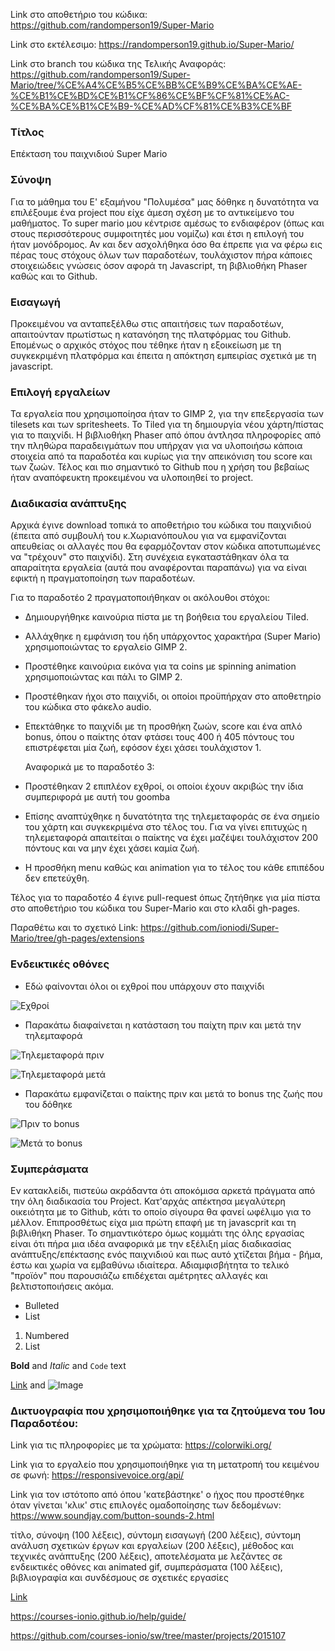 Link στο αποθετήριο του κώδικα: https://github.com/randomperson19/Super-Mario

Link στο εκτέλεσιμο: https://randomperson19.github.io/Super-Mario/

Link στο branch του κώδικα της Τελικής Αναφοράς: https://github.com/randomperson19/Super-Mario/tree/%CE%A4%CE%B5%CE%BB%CE%B9%CE%BA%CE%AE-%CE%B1%CE%BD%CE%B1%CF%86%CE%BF%CF%81%CE%AC-%CE%BA%CE%B1%CE%B9-%CE%AD%CF%81%CE%B3%CE%BF

### Τίτλος 

Επέκταση του παιχνιδιού Super Mario

### Σύνοψη

  Για το μάθημα του Ε' εξαμήνου "Πολυμέσα" μας δόθηκε η δυνατότητα να επιλέξουμε ένα project που είχε άμεση σχέση με το αντικείμενο του μαθήματος. Το super mario μου κέντρισε αμέσως το ενδιαφέρον (όπως και στους περισσότερους συμφοιτητές μου νομίζω) και έτσι η επιλογή του ήταν μονόδρομος. Αν και δεν ασχολήθηκα όσο θα έπρεπε για να φέρω εις πέρας τους στόχους όλων των παραδοτέων, τουλάχιστον πήρα κάποιες στοιχειώδεις γνώσεις όσον αφορά τη Javascript, τη βιβλιοθήκη Phaser καθώς και το Github.

### Εισαγωγή 

  Προκειμένου να ανταπεξέλθω στις απαιτήσεις των παραδοτέων, απαιτούνταν πρωτίστως η κατανόηση της πλατφόρμας του Github. Επομένως ο αρχικός στόχος που τέθηκε ήταν η εξοικείωση με τη συγκεκριμένη πλατφόρμα και έπειτα η απόκτηση εμπειρίας σχετικά με τη javascript.

### Επιλογή εργαλείων

  Τα εργαλεία που χρησιμοποίησα ήταν το GIMP 2, για την επεξεργασία των tilesets και των spritesheets. Το Tiled για τη δημιουργία νέου χάρτη/πίστας για το παιχνίδι. Η βιβλιοθήκη Phaser από όπου άντλησα πληροφορίες από την πληθώρα παραδειγμάτων που υπήρχαν για να υλοποιήσω κάποια στοιχεία από τα παραδοτέα και κυρίως για την απεικόνιση του score και των ζωών. Τέλος και πιο σημαντικό το Github που η χρήση του βεβαίως ήταν αναπόφευκτη προκειμένου να υλοποιηθεί το project. 

### Διαδικασία ανάπτυξης

  Αρχικά έγινε download τοπικά το αποθετήριο του κώδικα του παιχνιδιού (έπειτα από συμβουλή του κ.Χωριανόπουλου για να εμφανίζονται απευθείας οι αλλαγές που θα εφαρμόζονταν στον κώδικα αποτυπωμένες να "τρέχουν" στο παιχνίδι). 
  Στη συνέχεια εγκαταστάθηκαν όλα τα απαραίτητα εργαλεία (αυτά που αναφέρονται παραπάνω) για να είναι εφικτή η πραγματοποίηση των παραδοτέων. 
  
  Για το παραδοτέο 2 πραγματοποιήθηκαν οι ακόλουθοι στόχοι: 
  
* Δημιουργήθηκε καινούρια πίστα με τη βοήθεια του εργαλείου Tiled.

* Αλλάχθηκε η εμφάνιση του ήδη υπάρχοντος χαρακτήρα (Super Mario) χρησιμοποιώντας το εργαλείο GIMP 2.

* Προστέθηκε καινούρια εικόνα για τα coins με spinning animation χρησιμοποιώντας και πάλι το GIMP 2.

* Προστέθηκαν ήχοι στο παιχνίδι, οι οποίοι προϋπήρχαν στο αποθετηρίο του κώδικα στο φάκελο audio.

* Επεκτάθηκε το παιχνίδι με τη προσθήκη ζωών, score και ένα απλό bonus, όπου ο παίκτης όταν φτάσει τους 400 ή 405 πόντους του επιστρέφεται μία ζωή, εφόσον έχει χάσει τουλάχιστον 1.

  Αναφορικά με το παραδοτέο 3:
  
 * Προστέθηκαν 2 επιπλέον εχθροί, οι οποίοι έχουν ακριβώς την ίδια συμπεριφορά με αυτή του goomba
 * Επίσης αναπτύχθηκε η δυνατότητα της τηλεμεταφοράς σε ένα σημείο του χάρτη και συγκεκριμένα στο τέλος του. Για να γίνει επιτυχώς η        τηλεμεταφορά απαιτείται ο παίκτης να έχει μαζέψει τουλάχιστον 200 πόντους και να μην έχει χάσει καμία ζωή. 
  
 * Η προσθήκη menu καθώς και animation για το τέλος του κάθε επιπέδου δεν επετεύχθη.
  
  
Τέλος για το παραδοτέο 4 έγινε pull-request όπως ζητήθηκε για μία πίστα στο αποθετήριο του κώδικα του Super-Mario και στο κλαδί gh-pages.
   
  Παραθέτω και το σχετικό Link: https://github.com/ioniodi/Super-Mario/tree/gh-pages/extensions
  
  
  

### Ενδεικτικές οθόνες

* Εδώ φαίνονται όλοι οι εχθροί που υπάρχουν στο παιχνίδι

![Εχθροί](https://github.com/randomperson19/Super-Mario/blob/master/Enemies.png)

* Παρακάτω διαφαίνεται η κατάσταση του παίχτη πριν και μετά την τηλεμταφορά

![Τηλεμεταφορά πριν](https://github.com/randomperson19/Super-Mario/blob/master/Before%20Teleport.png)

![Τηλεμεταφορά μετά](https://github.com/randomperson19/Super-Mario/blob/master/After%20Teleport.png)

* Παρακάτω εμφανίζεται ο παίκτης πριν και μετά το bonus της ζωής που του δόθηκε

![Πριν το bonus](https://github.com/randomperson19/Super-Mario/blob/master/Before%20Bonus%20Life.png)

![Μετά το bonus](https://github.com/randomperson19/Super-Mario/blob/master/After%20Bonus%20Life.png)


### Συμπεράσματα

  Εν κατακλείδι, πιστεύω ακράδαντα ότι αποκόμισα αρκετά πράγματα από την όλη διαδικασία του Project. Κατ'αρχάς απέκτησα μεγαλύτερη οικειότητα με το Github, κάτι το οποίο σίγουρα θα φανεί ωφέλιμο για το μέλλον. Επιπροσθέτως είχα μια πρώτη επαφή με τη javascprit και τη βιβλιθήκη Phaser. Το σημαντικότερο όμως κομμάτι της όλης εργασίας είναι ότι πήρα μια ιδέα αναφορικά με την εξέλιξη μίας διαδικασίας ανάπτυξης/επέκτασης ενός παιχνιδιού και πως αυτό χτίζεται βήμα - βήμα, έστω και χωρία να εμβαθύνω ιδιαίτερα. Αδιαμφισβήτητα το τελικό "προϊόν" που παρουσιάζω επιδέχεται αμέτρητες αλλαγές και βελτιστοποιήσεις ακόμα. 
- Bulleted
- List

1. Numbered
2. List

**Bold** and _Italic_ and `Code` text

[Link](url) and ![Image](src)


### Δικτυογραφία που χρησιμοποιήθηκε για τα ζητούμενα του 1ου Παραδοτέου:

Link για τις πληροφορίες με τα χρώματα: https://colorwiki.org/

Link για το εργαλείο που χρησιμοποιήθηκε για τη μετατροπή του κειμένου σε φωνή: https://responsivevoice.org/api/

Link για τον ιστότοπο από όπου 'κατεβάστηκε' ο ήχος που προστέθηκε όταν γίνεται 'κλικ' στις επιλογές ομαδοποίησης των δεδομένων: https://www.soundjay.com/button-sounds-2.html 

τίτλο, σύνοψη (100 λέξεις), σύντομη εισαγωγή (200 λέξεις), σύντομη ανάλυση σχετικών έργων και εργαλείων (200 λέξεις), μέθοδος και τεχνικές ανάπτυξης (200 λέξεις), αποτελέσματα με λεζάντες σε ενδεικτικές οθόνες και animated gif, συμπεράσματα (100 λέξεις), βιβλιογραφία και συνδέσμους σε σχετικές εργασίες

[Link](https://courses-ionio.github.io/projects/)

https://courses-ionio.github.io/help/guide/

https://github.com/courses-ionio/sw/tree/master/projects/2015107
